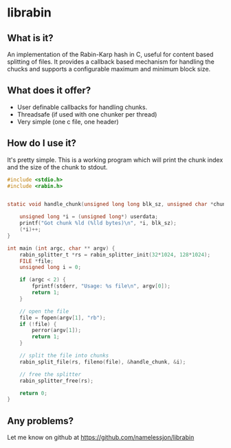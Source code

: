 # librabin

## What is it?

An implementation of the Rabin-Karp hash in C, useful for content based
splitting of files.  It provides a callback based mechanism for handling the
chucks and supports a configurable maximum and minimum block size.

## What does it offer?

* User definable callbacks for handling chunks.
* Threadsafe (if used with one chunker per thread)
* Very simple (one c file, one header)


## How do I use it?

It's pretty simple.  This is a working program which will print the chunk index
and the size of the chunk to stdout.

``` c
#include <stdio.h>
#include <rabin.h>


static void handle_chunk(unsigned long long blk_sz, unsigned char *chunk, void *userdata) {

    unsigned long *i = (unsigned long*) userdata;
    printf("Got chunk %ld (%lld bytes)\n", *i, blk_sz);
    (*i)++;
}

int main (int argc, char ** argv) {
    rabin_splitter_t *rs = rabin_splitter_init(32*1024, 128*1024);
    FILE *file;
    unsigned long i = 0;

    if (argc < 2) {
        fprintf(stderr, "Usage: %s file\n", argv[0]);
        return 1;
    }

    // open the file
    file = fopen(argv[1], "rb");
    if (!file) {
        perror(argv[1]);
        return 1;
    }

    // split the file into chunks
    rabin_split_file(rs, fileno(file), &handle_chunk, &i);

    // free the splitter
    rabin_splitter_free(rs);

    return 0;
}
```


## Any problems?

Let me know on github at https://github.com/namelessjon/librabin
